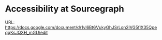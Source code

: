 # Accessibility at Sourcegraph

URL: https://docs.google.com/document/d/1vl6Bt6VukyGhJSrLon2IVG5flX35QpeqqKsJQXH_mGU/edit
